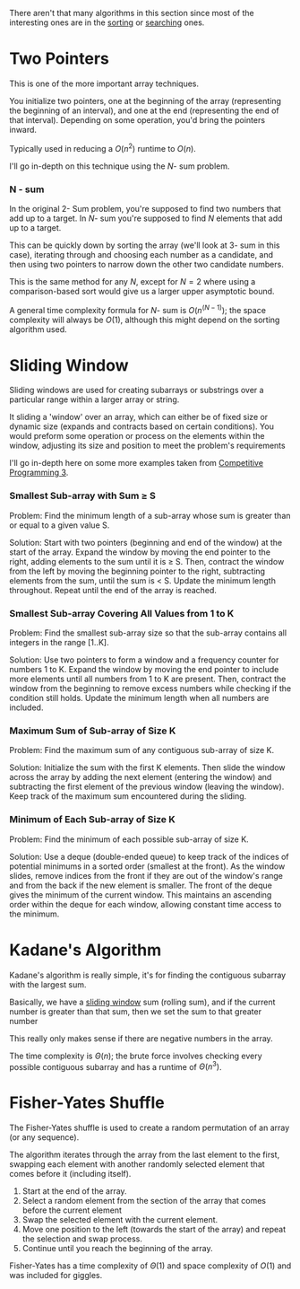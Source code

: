 There aren't that many algorithms in this section since most of the interesting ones are in the [sorting]() or [searching]() ones.

# Two Pointers 

This is one of the more important array techniques.

You initialize two pointers, one at the beginning of the array (representing the beginning of an interval), and one at the end (representing the end of that interval). Depending on some operation, you'd bring the pointers inward.

Typically used in reducing a $O(n^2)$ runtime to $O(n)$.

I'll go in-depth on this technique using the $N$- sum problem.

### N - sum

In the original $2$- Sum problem, you're supposed to find two numbers that add up to a target. 
In $N$- sum you're supposed to find $N$ elements that add up to a target.

This can be quickly down by sorting the array (we'll look at $3$- sum in this case), iterating through and choosing each number as a candidate, and then using two pointers to narrow down the other two candidate numbers.

This is the same method for any $N$, except for $N = 2$ where using a comparison-based sort would give us a larger upper asymptotic bound.

A general time complexity formula for $N$- sum is $O(n ^ {(N - 1)})$; the space complexity will always be $O(1)$, although this might depend on the sorting algorithm used.


# Sliding Window

Sliding windows are used for creating subarrays or substrings over a particular range within a larger array or string.

It sliding a 'window' over an array, which can either be of fixed size or dynamic size (expands and contracts based on certain conditions). You would preform some operation or process on the elements within the window, adjusting its size and position to meet the problem's requirements

I'll go in-depth here on some more examples taken from [Competitive Programming 3]().

### Smallest Sub-array with Sum ≥ S
Problem: Find the minimum length of a sub-array whose sum is greater than or equal to a given value S.

Solution: Start with two pointers (beginning and end of the window) at the start of the array. Expand the window by moving the end pointer to the right, adding elements to the sum until it is ≥ S. Then, contract the window from the left by moving the beginning pointer to the right, subtracting elements from the sum, until the sum is < S. Update the minimum length throughout. Repeat until the end of the array is reached.

### Smallest Sub-array Covering All Values from 1 to K
Problem: Find the smallest sub-array size so that the sub-array contains all integers in the range [1..K].

Solution: Use two pointers to form a window and a frequency counter for numbers 1 to K. Expand the window by moving the end pointer to include more elements until all numbers from 1 to K are present. Then, contract the window from the beginning to remove excess numbers while checking if the condition still holds. Update the minimum length when all numbers are included.

### Maximum Sum of Sub-array of Size K
Problem: Find the maximum sum of any contiguous sub-array of size K.

Solution: Initialize the sum with the first K elements. Then slide the window across the array by adding the next element (entering the window) and subtracting the first element of the previous window (leaving the window). Keep track of the maximum sum encountered during the sliding.

### Minimum of Each Sub-array of Size K
Problem: Find the minimum of each possible sub-array of size K.

Solution: Use a deque (double-ended queue) to keep track of the indices of potential minimums in a sorted order (smallest at the front). As the window slides, remove indices from the front if they are out of the window's range and from the back if the new element is smaller. The front of the deque gives the minimum of the current window. This maintains an ascending order within the deque for each window, allowing constant time access to the minimum.

# Kadane's Algorithm

Kadane's algorithm is really simple, it's for finding the contiguous subarray with the largest sum.

Basically, we have a [sliding window]() sum (rolling sum), and if the current number is greater than that sum, then we set the sum to that greater number

This really only makes sense if there are negative numbers in the array.

The time complexity is $\Theta (n)$; the brute force involves checking every possible contiguous subarray and has a runtime of $\Theta (n ^ 3)$.

# Fisher-Yates Shuffle

The Fisher-Yates shuffle is used to create a random permutation of an array (or any sequence).

The algorithm iterates through the array from the last element to the first, swapping each element with another randomly selected element that comes before it (including itself). 

1. Start at the end of the array.
2. Select a random element from the section of the array that comes before the current element 
3. Swap the selected element with the current element.
4. Move one position to the left (towards the start of the array) and repeat the selection and swap process.
5. Continue until you reach the beginning of the array.

Fisher-Yates has a time complexity of  $\Theta (1)$ and space complexity of $O(1)$ and was included for giggles.
